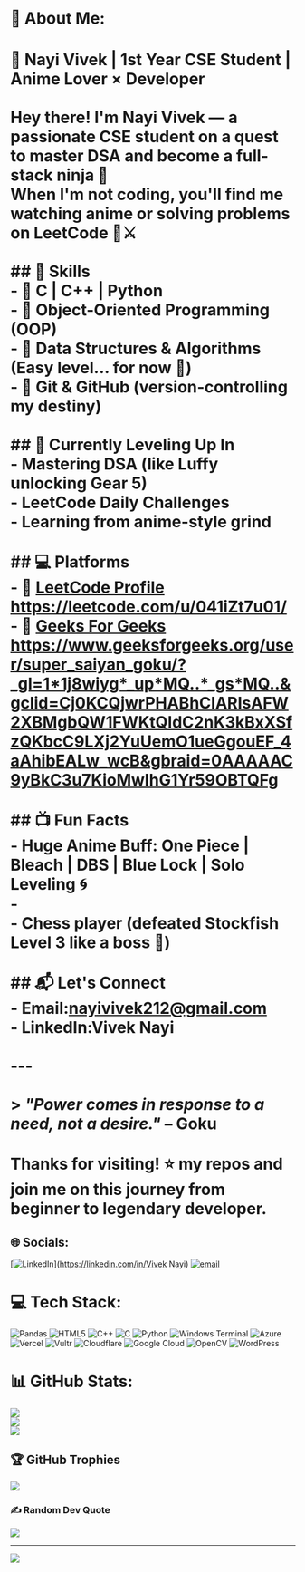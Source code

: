 # 💫 About Me:
# 💫 Nayi Vivek | 1st Year CSE Student | Anime Lover × Developer<br><br>Hey there! I'm **Nayi Vivek** — a passionate CSE student on a quest to master DSA and become a full-stack ninja 🥷  <br>When I'm not coding, you'll find me watching anime or solving problems on LeetCode 🧠⚔️<br><br>## 🧠 Skills<br>- 🔹 C | C++ | Python<br>- 🔹 Object-Oriented Programming (OOP)<br>- 🔹 Data Structures & Algorithms (Easy level... for now 👊)<br>- 🔹 Git & GitHub (version-controlling my destiny)<br><br>## 🎯 Currently Leveling Up In<br>- Mastering DSA (like Luffy unlocking Gear 5)<br>- LeetCode Daily Challenges<br>- Learning from anime-style grind<br><br>## 💻 Platforms<br>- 🔗 [LeetCode Profile](#) https://leetcode.com/u/041iZt7u01/<br>- 🔗 [Geeks For Geeks](#) https://www.geeksforgeeks.org/user/super_saiyan_goku/?_gl=1*1j8wiyg*_up*MQ..*_gs*MQ..&gclid=Cj0KCQjwrPHABhCIARIsAFW2XBMgbQW1FWKtQIdC2nK3kBxXSfzQKbcC9LXj2YuUemO1ueGgouEF_4aAhibEALw_wcB&gbraid=0AAAAAC9yBkC3u7KioMwIhG1Yr59OBTQFg<br><br>## 📺 Fun Facts<br>- Huge Anime Buff: One Piece | Bleach | DBS | Blue Lock | Solo Leveling 🌀<br>-<br>- Chess player (defeated Stockfish Level 3 like a boss 👑)<br><br>## 📬 Let's Connect<br>- Email:nayivivek212@gmail.com<br>- LinkedIn:Vivek Nayi<br><br>---<br><br>> _"Power comes in response to a need, not a desire."_ – Goku<br><br>Thanks for visiting! ⭐ my repos and join me on this journey from beginner to legendary developer.<br>


## 🌐 Socials:
[![LinkedIn](https://img.shields.io/badge/LinkedIn-%230077B5.svg?logo=linkedin&logoColor=white)](https://linkedin.com/in/Vivek Nayi) [![email](https://img.shields.io/badge/Email-D14836?logo=gmail&logoColor=white)](mailto:nayivivek212@gmail.com) 

# 💻 Tech Stack:
![Pandas](https://img.shields.io/badge/pandas-%23150458.svg?style=for-the-badge&logo=pandas&logoColor=white) ![HTML5](https://img.shields.io/badge/html5-%23E34F26.svg?style=for-the-badge&logo=html5&logoColor=white) ![C++](https://img.shields.io/badge/c++-%2300599C.svg?style=for-the-badge&logo=c%2B%2B&logoColor=white) ![C](https://img.shields.io/badge/c-%2300599C.svg?style=for-the-badge&logo=c&logoColor=white) ![Python](https://img.shields.io/badge/python-3670A0?style=for-the-badge&logo=python&logoColor=ffdd54) ![Windows Terminal](https://img.shields.io/badge/Windows%20Terminal-%234D4D4D.svg?style=for-the-badge&logo=windows-terminal&logoColor=white) ![Azure](https://img.shields.io/badge/azure-%230072C6.svg?style=for-the-badge&logo=microsoftazure&logoColor=white) ![Vercel](https://img.shields.io/badge/vercel-%23000000.svg?style=for-the-badge&logo=vercel&logoColor=white) ![Vultr](https://img.shields.io/badge/Vultr-007BFC.svg?style=for-the-badge&logo=vultr) ![Cloudflare](https://img.shields.io/badge/Cloudflare-F38020?style=for-the-badge&logo=Cloudflare&logoColor=white) ![Google Cloud](https://img.shields.io/badge/GoogleCloud-%234285F4.svg?style=for-the-badge&logo=google-cloud&logoColor=white) ![OpenCV](https://img.shields.io/badge/opencv-%23white.svg?style=for-the-badge&logo=opencv&logoColor=white) ![WordPress](https://img.shields.io/badge/WordPress-%23117AC9.svg?style=for-the-badge&logo=WordPress&logoColor=white)
# 📊 GitHub Stats:
![](https://github-readme-stats.vercel.app/api?username=vivek2437&theme=dark&hide_border=false&include_all_commits=false&count_private=false)<br/>
![](https://nirzak-streak-stats.vercel.app/?user=vivek2437&theme=dark&hide_border=false)<br/>
![](https://github-readme-stats.vercel.app/api/top-langs/?username=vivek2437&theme=dark&hide_border=false&include_all_commits=false&count_private=false&layout=compact)

## 🏆 GitHub Trophies
![](https://github-profile-trophy.vercel.app/?username=vivek2437&theme=radical&no-frame=false&no-bg=true&margin-w=4)

### ✍️ Random Dev Quote
![](https://quotes-github-readme.vercel.app/api?type=horizontal&theme=radical)

---
[![](https://visitcount.itsvg.in/api?id=vivek2437&icon=0&color=0)](https://visitcount.itsvg.in)

<!-- Proudly created with GPRM ( https://gprm.itsvg.in ) -->
